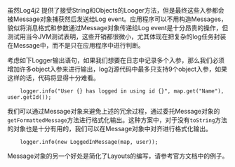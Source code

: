 
  虽然Log4j2 提供了接受String和Objects的Looger方法，但是最终这些入参都会被Message对象捕获然后发送给Log event。应用程序可以不用构造Messages，貌似将消息格式和参数通过Message对象传递给Log event是十分昂贵的操作，但测试用当今JVM测试表明，这些开销都很微小，尤其体现在把复杂的log任务封装在Message中，而不是只在应用程序中进行判断。


  考虑如下Logger输出语句，如果我们想要在日志中记录多个入参，那么我们必须增加许多object入参来进行输出，log2j源代码中最多只支持9个object入参，如果这样的话，代码将显得十分难看。
```
    logger.info("User {} has logged in using id {}", map.get("Name"), user.getId());
```
  我们可以通过Message对象来避免上述的冗余过程，通过委托Message对象的`getFormattedMessage`方法进行格式化输出。这种方案中，对于没有`toString`方法的对象也是十分有用的，我们可以在Message对象中对齐进行格式化输出。

```
    logger.info(new LoggedInMessage(map, user));
```

  Message对象的另一个好处是简化了Layouts的编写，请参考官方文档中的例子。

